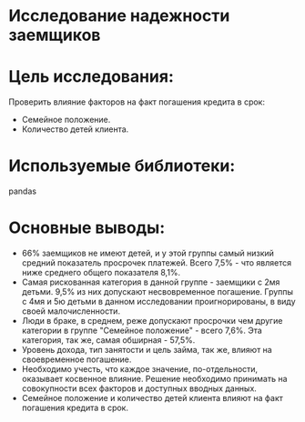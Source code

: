 # Исследование надежности заемщиков

# Цель исследования:
Проверить влияние факторов на факт погашения кредита в срок:
- Cемейное положение.
- Количество детей клиента.

# Используемые библиотеки:
pandas

# Основные выводы:
- 66% заемщиков не имеют детей, и у этой группы самый низкий средний показатель просрочек платежей. Всего 7,5% - что является ниже среднего общего показателя 8,1%.
- Самая рискованная категория в данной группе - заемщики с 2мя детьми. 9,5% из них допускают несвовременное погашение. Группы с 4мя и 5ю детьми в данном исследовании проигнорированы, в виду своей малочисленности.
- Люди в браке, в среднем, реже допускают просрочки чем другие категории в группе "Семейное положение" - всего 7,6%. Эта категория, так же, самая обширная - 57,5%.
- Уровень дохода, тип занятости и цель займа, так же, влияют на своевременное погашение.
- Необходимо учесть, что каждое значение, по-отдельности, оказывает косвенное влияние. Решение необходимо принимать на совокупности всех факторов и доступных вводных данных.
- Семейное положение и количество детей клиента влияют на факт погашения кредита в срок.
